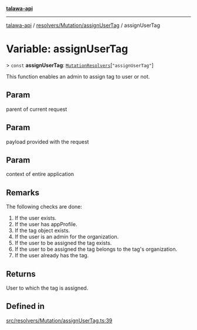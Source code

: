 [**talawa-api**](../../../../README.md)

***

[talawa-api](../../../../modules.md) / [resolvers/Mutation/assignUserTag](../README.md) / assignUserTag

# Variable: assignUserTag

\> `const` **assignUserTag**: [`MutationResolvers`](../../../../types/generatedGraphQLTypes/type-aliases/MutationResolvers.md)\[`"assignUserTag"`\]

This function enables an admin to assign tag to user or not.

## Param

parent of current request

## Param

payload provided with the request

## Param

context of entire application

## Remarks

The following checks are done:
1. If the user exists.
2. If the user has appProfile.
3. If the tag object exists.
4. If the user is an admin for the organization.
5. If the user to be assigned the tag exists.
6. If the user to be assigned the tag belongs to the tag's organization.
7. If the user already has the tag.

## Returns

User to which the tag is assigned.

## Defined in

[src/resolvers/Mutation/assignUserTag.ts:39](https://github.com/PalisadoesFoundation/talawa-api/blob/3a5276aff43f5de4f7fab3ec9683a420dcdc7a06/src/resolvers/Mutation/assignUserTag.ts#L39)
